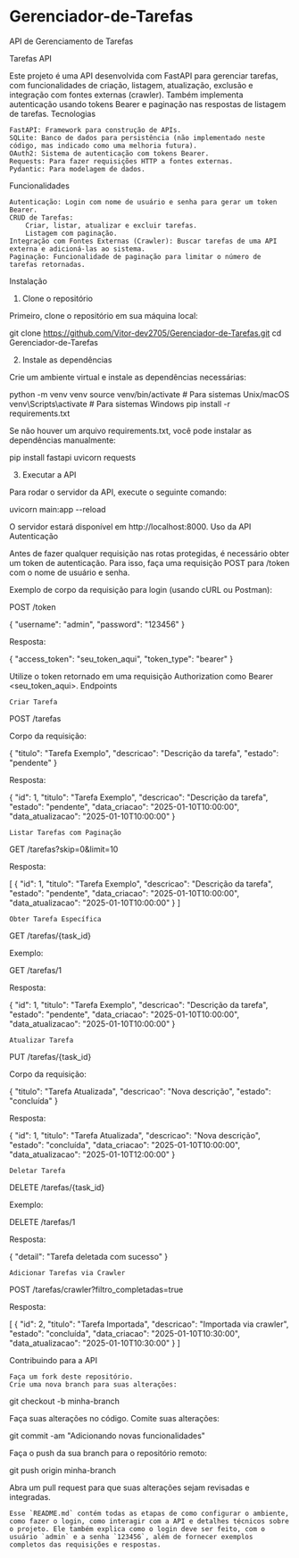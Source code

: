 # Gerenciador-de-Tarefas
API de Gerenciamento de Tarefas

Tarefas API

Este projeto é uma API desenvolvida com FastAPI para gerenciar tarefas, com funcionalidades de criação, listagem, atualização, exclusão e integração com fontes externas (crawler). Também implementa autenticação usando tokens Bearer e paginação nas respostas de listagem de tarefas.
Tecnologias

    FastAPI: Framework para construção de APIs.
    SQLite: Banco de dados para persistência (não implementado neste código, mas indicado como uma melhoria futura).
    OAuth2: Sistema de autenticação com tokens Bearer.
    Requests: Para fazer requisições HTTP a fontes externas.
    Pydantic: Para modelagem de dados.

Funcionalidades

    Autenticação: Login com nome de usuário e senha para gerar um token Bearer.
    CRUD de Tarefas:
        Criar, listar, atualizar e excluir tarefas.
        Listagem com paginação.
    Integração com Fontes Externas (Crawler): Buscar tarefas de uma API externa e adicioná-las ao sistema.
    Paginação: Funcionalidade de paginação para limitar o número de tarefas retornadas.

Instalação
1. Clone o repositório

Primeiro, clone o repositório em sua máquina local:

git clone https://github.com/Vitor-dev2705/Gerenciador-de-Tarefas.git
cd Gerenciador-de-Tarefas

2. Instale as dependências

Crie um ambiente virtual e instale as dependências necessárias:

python -m venv venv
source venv/bin/activate  # Para sistemas Unix/macOS
venv\Scripts\activate     # Para sistemas Windows
pip install -r requirements.txt

Se não houver um arquivo requirements.txt, você pode instalar as dependências manualmente:

pip install fastapi uvicorn requests

3. Executar a API

Para rodar o servidor da API, execute o seguinte comando:

uvicorn main:app --reload

O servidor estará disponível em http://localhost:8000.
Uso da API
Autenticação

Antes de fazer qualquer requisição nas rotas protegidas, é necessário obter um token de autenticação. Para isso, faça uma requisição POST para /token com o nome de usuário e senha.

Exemplo de corpo da requisição para login (usando cURL ou Postman):

POST /token

{
  "username": "admin",
  "password": "123456"
}

Resposta:

{
  "access_token": "seu_token_aqui",
  "token_type": "bearer"
}

Utilize o token retornado em uma requisição Authorization como Bearer <seu_token_aqui>.
Endpoints

    Criar Tarefa

POST /tarefas

Corpo da requisição:

{
  "titulo": "Tarefa Exemplo",
  "descricao": "Descrição da tarefa",
  "estado": "pendente"
}

Resposta:

{
  "id": 1,
  "titulo": "Tarefa Exemplo",
  "descricao": "Descrição da tarefa",
  "estado": "pendente",
  "data_criacao": "2025-01-10T10:00:00",
  "data_atualizacao": "2025-01-10T10:00:00"
}

    Listar Tarefas com Paginação

GET /tarefas?skip=0&limit=10

Resposta:

[
  {
    "id": 1,
    "titulo": "Tarefa Exemplo",
    "descricao": "Descrição da tarefa",
    "estado": "pendente",
    "data_criacao": "2025-01-10T10:00:00",
    "data_atualizacao": "2025-01-10T10:00:00"
  }
]

    Obter Tarefa Específica

GET /tarefas/{task_id}

Exemplo:

GET /tarefas/1

Resposta:

{
  "id": 1,
  "titulo": "Tarefa Exemplo",
  "descricao": "Descrição da tarefa",
  "estado": "pendente",
  "data_criacao": "2025-01-10T10:00:00",
  "data_atualizacao": "2025-01-10T10:00:00"
}

    Atualizar Tarefa

PUT /tarefas/{task_id}

Corpo da requisição:

{
  "titulo": "Tarefa Atualizada",
  "descricao": "Nova descrição",
  "estado": "concluída"
}

Resposta:

{
  "id": 1,
  "titulo": "Tarefa Atualizada",
  "descricao": "Nova descrição",
  "estado": "concluída",
  "data_criacao": "2025-01-10T10:00:00",
  "data_atualizacao": "2025-01-10T12:00:00"
}

    Deletar Tarefa

DELETE /tarefas/{task_id}

Exemplo:

DELETE /tarefas/1

Resposta:

{
  "detail": "Tarefa deletada com sucesso"
}

    Adicionar Tarefas via Crawler

POST /tarefas/crawler?filtro_completadas=true

Resposta:

[
  {
    "id": 2,
    "titulo": "Tarefa Importada",
    "descricao": "Importada via crawler",
    "estado": "concluída",
    "data_criacao": "2025-01-10T10:30:00",
    "data_atualizacao": "2025-01-10T10:30:00"
  }
]

Contribuindo para a API

    Faça um fork deste repositório.
    Crie uma nova branch para suas alterações:

git checkout -b minha-branch

Faça suas alterações no código.
Comite suas alterações:

git commit -am "Adicionando novas funcionalidades"

Faça o push da sua branch para o repositório remoto:

git push origin minha-branch

Abra um pull request para que suas alterações sejam revisadas e integradas.

    Esse `README.md` contém todas as etapas de como configurar o ambiente, como fazer o login, como interagir com a API e detalhes técnicos sobre o projeto. Ele também explica como o login deve ser feito, com o usuário `admin` e a senha `123456`, além de fornecer exemplos completos das requisições e respostas.

